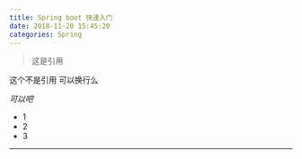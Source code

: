 ```yaml
---
title: Spring boot 快速入门
date: 2018-11-20 15:45:20
categories: Spring
---
```

> 这是引用

这个不是引用
可以换行么

_可以吧_

* 1
* 2
* 3


*****